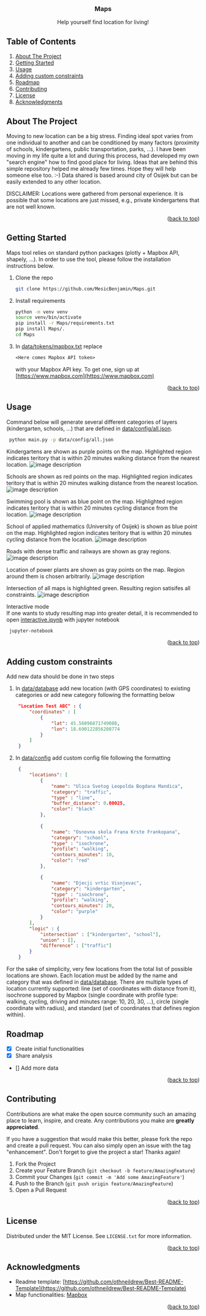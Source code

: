 <!-- Improved compatibility of back to top link: See: https://github.com/othneildrew/Best-README-Template/pull/73 -->
<a name="readme-top"></a>
<!--
*** Thanks for checking out the Best-README-Template. If you have a suggestion
*** that would make this better, please fork the repo and create a pull request
*** or simply open an issue with the tag "enhancement".
*** Don't forget to give the project a star!
*** Thanks again! Now go create something AMAZING! :D
-->



<!-- PROJECT SHIELDS -->
<!--
*** I'm using markdown "reference style" links for readability.
*** Reference links are enclosed in brackets [ ] instead of parentheses ( ).
*** See the bottom of this document for the declaration of the reference variables
*** for contributors-url, forks-url, etc. This is an optional, concise syntax you may use.
*** https://www.markdownguide.org/basic-syntax/#reference-style-links
-->

<!-- [![Contributors][contributors-shield]][contributors-url]
[![Forks][forks-shield]][forks-url]
[![Stargazers][stars-shield]][stars-url]
[![Issues][issues-shield]][issues-url]
[![MIT License][license-shield]][license-url]
[![LinkedIn][linkedin-shield]][linkedin-url] -->


<!-- PROJECT LOGO -->
<br />
<div align="center">

  <h3 align="center">Maps</h3>

  <p align="center">
    Help yourself find location for living!
  </p>
</div>


<!-- TABLE OF CONTENTS -->

## Table of Contents
<ol>
<li>
    <a href="#about-the-project">About The Project</a>
</li>
<li><a href="#getting-started">Getting Started</a> </li>
<li><a href="#usage">Usage</a></li>
<li><a href="#adding-custom-constraints">Adding custom constraints</a></li>
<li><a href="#roadmap">Roadmap</a></li>
<li><a href="#contributing">Contributing</a></li>
<li><a href="#license">License</a></li>
<!-- <li><a href="#contact">Contact</a></li> -->
<li><a href="#acknowledgments">Acknowledgments</a></li>
</ol>




<!-- ABOUT THE PROJECT -->
## About The Project

<!-- [![Product Name Screen Shot][product-screenshot]](https://example.com) -->

Moving to new location can be a big stress. Finding ideal spot varies from one individual to another and can be conditioned by many factors (proximity of schools, kindergartens, public transportation, parks, ...). I have been moving in my life quite a lot and during this process, had developed my own "search engine" how to find good place for living.
Ideas that are behind this simple repository helped me already few times. Hope they will help someone else too. :-)
Data shared is based around city of Osijek but can be easily extended to any other location.

DISCLAIMER: Locations were gathered from personal experience. It is possible that some locations are just missed, e.g., private kindergartens that are not well known.


<p align="right">(<a href="#readme-top">back to top</a>)</p>


<!-- GETTING STARTED -->
## Getting Started

Maps tool relies on standard python packages (plotly + Mapbox API, shapely, ...). In order to use the tool, please follow the installation instructions below.


1. Clone the repo
   ```sh
   git clone https://github.com/MesicBenjamin/Maps.git
   ```
2. Install requirements
   ```sh
   python -m venv venv
   source venv/bin/activate
   pip install -r Maps/requirements.txt
   pip install Maps/.
   cd Maps
   ```

3. In [data/tokens/mapbox.txt](data/tokens/mapbox.txt) replace 
   ```txt
   <Here comes Mapbox API token> 
   ```
    with your Mapbox API key. To get one, sign up at [https://www.mapbox.com](https://www.mapbox.com)

<p align="right">(<a href="#readme-top">back to top</a>)</p>



<!-- USAGE EXAMPLES -->
## Usage

Command below will generate several different categories of layers (kindergarten, schools, ...) that are defined in [data/config/all.json](data/config/all.json). 

   ```sh
    python main.py -p data/config/all.json  
   ```

Kindergartens are shown as purple points on the map. Highlighted region indicates teritory that is within 20 minutes walking distance from the nearest location.
![image description](results/kindergarten.png)

Schools are shown as red points on the map. Highlighted region indicates teritory that is within 20 minutes walking distance from the nearest location.
![image description](results/school.png)

Swimming pool is shown as blue point on the map. Highlighted region indicates teritory that is within 20 minutes cycling distance from the location.
![image description](results/swimming.png)

School of applied mathematics (University of Osijek) is shown as blue point on the map. Highlighted region indicates teritory that is within 20 minutes cycling distance from the location.
![image description](results/university.png)

Roads with dense traffic and railways are shown as gray regions. 
![image description](results/traffic.png)

Location of power plants are shown as gray points on the map. Region around them is chosen arbitrarily.
![image description](results/powerhouse.png)

Intersection of all maps is highlighted green. Resulting region satisifes all constraints.
![image description](results/final.png)

Interactive mode  
If one wants to study resulting map into greater detail, it is recommended to open [interactive.ipynb](interactive.ipynb) with jupyter notebook
   ```sh
    jupyter-notebook
   ```

<p align="right">(<a href="#readme-top">back to top</a>)</p>

## Adding custom constraints

Add new data should be done in two steps

1. In [data/database](data/database) add new location (with GPS coordinates) to existing categories or add new category following the formatting below
   ```json
    "Location Test ABC" : {
        "coordinates" : [
            {
                "lat": 45.56096871749088,
                "lon": 18.690122856208774
            }
        ]
    }
   ```
2. In [data/config](data/config) add custom config file following the formatting
   ```json
    {
        "locations": [         
            {
                "name": "Ulica Svetog Leopolda Bogdana Mandica",
                "category": "traffic",
                "type" : "line",
                "buffer_distance": 0.00025,
                "color": "black"
            },
        
            {
                "name": "Osnovna skola Frana Krste Frankopana",
                "category": "school",
                "type" : "isochrone",            
                "profile": "walking",
                "contours_minutes": 10,
                "color": "red"
            },

            {
                "name": "Djecji vrtic Visnjevac",
                "category": "kindergarten",
                "type" : "isochrone",            
                "profile": "walking",
                "contours_minutes": 20,
                "color": "purple"
            }
        ],
        "logic" : {
            "intersection" : ["kindergarten", "school"],
            "union" : [],
            "difference" : ["traffic"]
        }
    }
   ```
For the sake of simplicity, very few locations from the total list of possible locations are shown. Each location must be added by the name and category that was defined in [data/database](data/database). There are multiple types of location currently supported: line (set of coordinates with distance from it), isochrone suppored by Mapbox (single coordinate with profile type: walking, cycling, driving and minutes range: 10, 20, 30, ...), circle (single coordinate with radius), and standard (set of coordinates that defines region within).


<!-- ROADMAP -->
## Roadmap

- [x] Create initial functionalities
- [x] Share analysis
- [] Add more data 

<p align="right">(<a href="#readme-top">back to top</a>)</p>


<!-- CONTRIBUTING -->
## Contributing

Contributions are what make the open source community such an amazing place to learn, inspire, and create. Any contributions you make are **greatly appreciated**.

If you have a suggestion that would make this better, please fork the repo and create a pull request. You can also simply open an issue with the tag "enhancement".
Don't forget to give the project a star! Thanks again!

1. Fork the Project
2. Create your Feature Branch (`git checkout -b feature/AmazingFeature`)
3. Commit your Changes (`git commit -m 'Add some AmazingFeature'`)
4. Push to the Branch (`git push origin feature/AmazingFeature`)
5. Open a Pull Request

<p align="right">(<a href="#readme-top">back to top</a>)</p>



<!-- LICENSE -->
## License

Distributed under the MIT License. See `LICENSE.txt` for more information.

<p align="right">(<a href="#readme-top">back to top</a>)</p>



<!-- CONTACT
## Contact

Your Name - [@your_twitter](https://twitter.com/your_username) - email@example.com

Project Link: [https://github.com/MesicBenjamin/Maps](https://github.com/MesicBenjamin/Maps)

<p align="right">(<a href="#readme-top">back to top</a>)</p> -->



<!-- ACKNOWLEDGMENTS -->
## Acknowledgments


* Readme template: [https://github.com/othneildrew/Best-README-Template](https://github.com/othneildrew/Best-README-Template)
* Map functionalities: [Mapbox](https://www.mapbox.com)

<p align="right">(<a href="#readme-top">back to top</a>)</p>



<!-- MARKDOWN LINKS & IMAGES
https://www.markdownguide.org/basic-syntax/#reference-style-links
[product-screenshot]: images/screenshot.png -->
